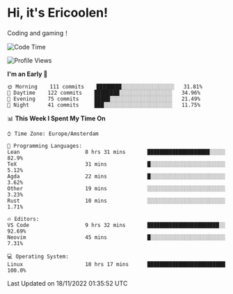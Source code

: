 # Hi, it's Ericoolen!
Coding and gaming！

<!--START_SECTION:waka-->
![Code Time](http://img.shields.io/badge/Code%20Time-528%20hrs%2017%20mins-blue)

![Profile Views](http://img.shields.io/badge/Profile%20Views-0-blue)

**I'm an Early 🐤** 

```text
🌞 Morning    111 commits    ████████░░░░░░░░░░░░░░░░░   31.81% 
🌆 Daytime    122 commits    ████████░░░░░░░░░░░░░░░░░   34.96% 
🌃 Evening    75 commits     █████░░░░░░░░░░░░░░░░░░░░   21.49% 
🌙 Night      41 commits     ███░░░░░░░░░░░░░░░░░░░░░░   11.75%

```


📊 **This Week I Spent My Time On** 

```text
⌚︎ Time Zone: Europe/Amsterdam

💬 Programming Languages: 
Lean                     8 hrs 31 mins       ████████████████████░░░░░   82.9% 
TeX                      31 mins             █░░░░░░░░░░░░░░░░░░░░░░░░   5.12% 
Agda                     22 mins             █░░░░░░░░░░░░░░░░░░░░░░░░   3.62% 
Other                    19 mins             ░░░░░░░░░░░░░░░░░░░░░░░░░   3.23% 
Rust                     10 mins             ░░░░░░░░░░░░░░░░░░░░░░░░░   1.71%

🔥 Editors: 
VS Code                  9 hrs 32 mins       ███████████████████████░░   92.69% 
Neovim                   45 mins             █░░░░░░░░░░░░░░░░░░░░░░░░   7.31%

💻 Operating System: 
Linux                    10 hrs 17 mins      █████████████████████████   100.0%

```


 Last Updated on 18/11/2022 01:35:52 UTC
<!--END_SECTION:waka-->

